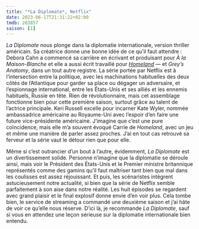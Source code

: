 ```yaml
---
title: "*La Diplomate*, Netflix"
date: 2023-06-17T21:31:22+02:00
tmdb: 203857 
saison: [1]
---
```


*La Diplomate* nous plonge dans la diplomatie internationale, version thriller américain. Sa créatrice donne une bonne idée de ce qu’il faut attendre : Debora Cahn a commencé sa carrière en écrivant et produisant pour *À la Maison-Blanche* et elle a aussi écrit travaillé pour [*Homeland*](https://voiretmanger.fr/homeland-gordon-gansa-raff-showtime/) — et *Grey’s Anatomy*, dans un tout autre registre. La série portée par Netflix est à l’intersection entre la politique, avec les machinations habituelles des deux côtés de l’Atlantique pour garder sa place ou dégager un adversaire, et l’espionnage international, entre les États-Unis et ses alliés et les ennemis habituels, Russie en tête. Rien de révolutionnaire, mais cet assemblage fonctionne bien pour cette première saison, surtout grâce au talent de l’actrice principale. Keri Russell excelle pour incarner Kate Wyler, nommée ambassadrice américaine au Royaume-Uni avec l’espoir d’en faire une future vice-présidente américaine. J’imagine que c’est une pure coïncidence, mais elle m’a souvent évoqué Carrie de *Homeland*, avec un jeu et même une manière de parler assez proches. J’ai en tout cas retrouvé sa ferveur et la série vaut le détour rien que pour elle.

Même si c’est outrancier d’un bout à l’autre, évidemment, *La Diplomate* est un divertissement solide. Personne n’imagine que la diplomatie se déroule ainsi, mais voir le Président des États-Unis et le Premier ministre britannique représentés comme des gamins qu’il faut maîtriser tant bien que mal dans les coulisses est assez réjouissant. Et puis, les scénaristes intègrent astucieusement notre actualité, si bien que la série de Netflix semble parfaitement à son aise dans notre réalité. Les huit épisodes se regardent avec grand plaisir et le final explosif donne envie d’en voir plus. Cela tombe bien, le service de streaming a commandé une deuxième saison et j’ai hâte de voir ce qu’elle nous réserve. D’ici là, je recommande *La Diplomate*, sauf si vous en attendez une leçon sérieuse sur la diplomatie internationale bien entendu. 
